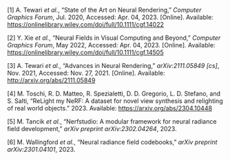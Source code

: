 <span class="csl-left-margin">\[1\] </span><span
class="csl-right-inline">A. Tewari *et al.*, “State of the Art on Neural
Rendering,” *Computer Graphics Forum*, Jul. 2020, Accessed: Apr. 04,
2023. \[Online\]. Available:
<https://onlinelibrary.wiley.com/doi/full/10.1111/cgf.14022></span>

<span class="csl-left-margin">\[2\] </span><span
class="csl-right-inline">Y. Xie *et al.*, “Neural Fields in Visual
Computing and Beyond,” *Computer Graphics Forum*, May 2022, Accessed:
Apr. 04, 2023. \[Online\]. Available:
<https://onlinelibrary.wiley.com/doi/full/10.1111/cgf.14505></span>

<span class="csl-left-margin">\[3\] </span><span
class="csl-right-inline">A. Tewari *et al.*, “Advances in Neural
Rendering,” *arXiv:2111.05849 \[cs\]*, Nov. 2021, Accessed: Nov. 27,
2021. \[Online\]. Available: <http://arxiv.org/abs/2111.05849></span>

<span class="csl-left-margin">\[4\] </span><span
class="csl-right-inline">M. Toschi, R. D. Matteo, R. Spezialetti, D. D.
Gregorio, L. D. Stefano, and S. Salti, “ReLight my NeRF: A dataset for
novel view synthesis and relighting of real world objects.” 2023.
Available: <https://arxiv.org/abs/2304.10448></span>

<span class="csl-left-margin">\[5\] </span><span
class="csl-right-inline">M. Tancik *et al.*, “Nerfstudio: A modular
framework for neural radiance field development,” *arXiv preprint
arXiv:2302.04264*, 2023.</span>

<span class="csl-left-margin">\[6\] </span><span
class="csl-right-inline">M. Wallingford *et al.*, “Neural radiance field
codebooks,” *arXiv preprint arXiv:2301.04101*, 2023.</span>

